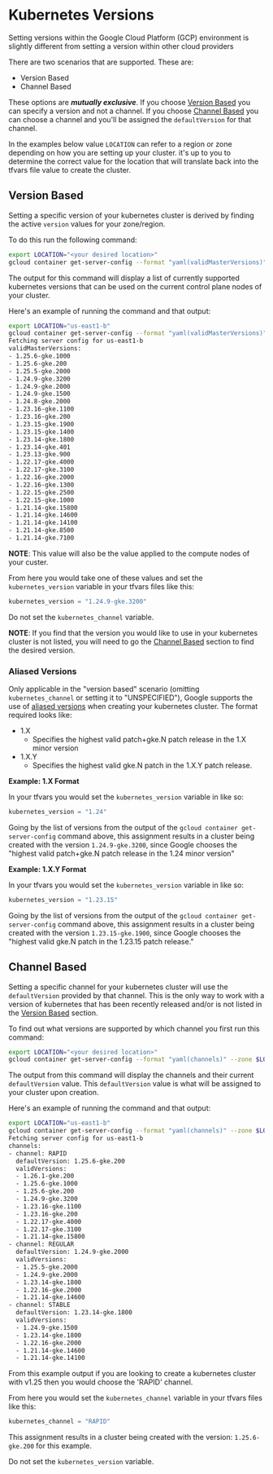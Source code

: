 # Kubernetes Versions

Setting versions within the Google Cloud Platform (GCP) environment is slightly different from setting a version within other cloud providers

There are two scenarios that are supported. These are:

- Version Based
- Channel Based

These options are ***mutually exclusive***. If you choose [Version Based](#version-based) you can specify a version and not a channel. If you choose [Channel Based](#channel-based) you can choose a channel and you'll be assigned the `defaultVersion` for that channel.

In the examples below value `LOCATION` can refer to a region or zone depending on how you are setting up your cluster. it's up to you to determine the correct value for the location that will translate back into the tfvars file value to create the cluster.

## Version Based

Setting a specific version of your kubernetes cluster is derived by finding the active `version` values for your zone/region.

To do this run the following command:

```bash
export LOCATION="<your desired location>"
gcloud container get-server-config --format "yaml(validMasterVersions)" --zone $LOCATION
```

The output for this command will display a list of currently supported kubernetes versions that can be used on the current control plane nodes of your cluster.

Here's an example of running the command and that output:

```bash
export LOCATION="us-east1-b"
gcloud container get-server-config --format "yaml(validMasterVersions)" --zone $LOCATION
Fetching server config for us-east1-b
validMasterVersions:
- 1.25.6-gke.1000
- 1.25.6-gke.200
- 1.25.5-gke.2000
- 1.24.9-gke.3200
- 1.24.9-gke.2000
- 1.24.9-gke.1500
- 1.24.8-gke.2000
- 1.23.16-gke.1100
- 1.23.16-gke.200
- 1.23.15-gke.1900
- 1.23.15-gke.1400
- 1.23.14-gke.1800
- 1.23.14-gke.401
- 1.23.13-gke.900
- 1.22.17-gke.4000
- 1.22.17-gke.3100
- 1.22.16-gke.2000
- 1.22.16-gke.1300
- 1.22.15-gke.2500
- 1.22.15-gke.1000
- 1.21.14-gke.15800
- 1.21.14-gke.14600
- 1.21.14-gke.14100
- 1.21.14-gke.8500
- 1.21.14-gke.7100
```

**NOTE**: This value will also be the value applied to the compute nodes of your custer.

From here you would take one of these values and set the `kubernetes_version` variable in your tfvars files like this:

```terraform
kubernetes_version = "1.24.9-gke.3200"
```

Do not set the `kubernetes_channel` variable.

**NOTE**: If you find that the version you would like to use in your kubernetes cluster is not listed, you will need to go the [Channel Based](#channel-based) section to find the desired version.

### Aliased Versions

Only applicable in the "version based" scenario (omitting `kubernetes_channel` or setting it to "UNSPECIFIED"), Google supports the use of [aliased versions](https://cloud.google.com/kubernetes-engine/versioning#specifying_cluster_version) when creating your kubernetes cluster. The format required looks like:

* 1.X
  * Specifies the highest valid patch+gke.N patch release in the 1.X minor version
* 1.X.Y
  * Specifies the highest valid gke.N patch in the 1.X.Y patch release.


**Example: 1.X Format**

In your tfvars you would set the `kubernetes_version` variable in like so:

```terraform
kubernetes_version = "1.24"
```

Going by the list of versions from the output of the `gcloud container get-server-config` command above, this assignment results in a cluster being created with the version `1.24.9-gke.3200`, since Google chooses the "highest valid patch+gke.N patch release in the 1.24 minor version"

**Example: 1.X.Y Format**

In your tfvars you would set the `kubernetes_version` variable in like so:

```terraform
kubernetes_version = "1.23.15"
```

Going by the list of versions from the output of the `gcloud container get-server-config` command above, this assignment results in a cluster being created with the version `1.23.15-gke.1900`, since Google chooses the "highest valid gke.N patch in the 1.23.15 patch release."


## Channel Based

Setting a specific channel for  your kubernetes cluster will use the `defaultVersion` provided by that channel. This is the only way to work with a version of kubernetes that has been recently released and/or is not listed in the [Version Based](#version-based) section.

To find out what versions are supported by which channel you first run this command:

```bash
export LOCATION="<your desired location>"
gcloud container get-server-config --format "yaml(channels)" --zone $LOCATION
```

The output from this command will display the channels and their current `defaultVersion` value. This `defaultVersion` value is what will be assigned to your cluster upon creation.

Here's an example of running the command and that output:

```bash
export LOCATION="us-east1-b"
gcloud container get-server-config --format "yaml(channels)" --zone $LOCATION
Fetching server config for us-east1-b
channels:
- channel: RAPID
  defaultVersion: 1.25.6-gke.200
  validVersions:
  - 1.26.1-gke.200
  - 1.25.6-gke.1000
  - 1.25.6-gke.200
  - 1.24.9-gke.3200
  - 1.23.16-gke.1100
  - 1.23.16-gke.200
  - 1.22.17-gke.4000
  - 1.22.17-gke.3100
  - 1.21.14-gke.15800
- channel: REGULAR
  defaultVersion: 1.24.9-gke.2000
  validVersions:
  - 1.25.5-gke.2000
  - 1.24.9-gke.2000
  - 1.23.14-gke.1800
  - 1.22.16-gke.2000
  - 1.21.14-gke.14600
- channel: STABLE
  defaultVersion: 1.23.14-gke.1800
  validVersions:
  - 1.24.9-gke.1500
  - 1.23.14-gke.1800
  - 1.22.16-gke.2000
  - 1.21.14-gke.14600
  - 1.21.14-gke.14100
```

From this example output if you are looking to create a kubernetes cluster with v1.25 then you would choose the 'RAPID' channel.

From here you would set the `kubernetes_channel` variable in your tfvars files like this:

```terraform
kubernetes_channel = "RAPID"
```

This assignment results in a cluster being created with the version: `1.25.6-gke.200` for this example.

Do not set the `kubernetes_version` variable.
